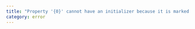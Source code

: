 ```yaml
---
title: "Property '{0}' cannot have an initializer because it is marked abstract."
category: error
---
```


